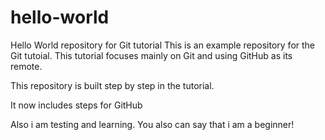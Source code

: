 # hello-world
Hello World repository for Git tutorial
This is an example repository for the Git tutoial.
This tutorial focuses mainly on Git and using GitHub as its remote. 

This repository is built step by step in the tutorial.

It now includes steps for GitHub 

Also i am testing and learning. You also can say that i am a beginner!
